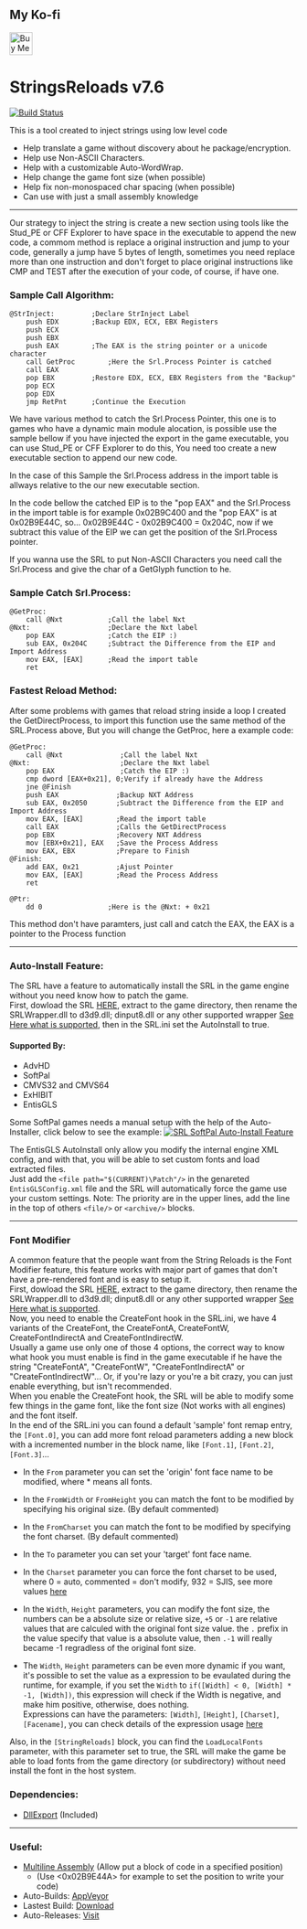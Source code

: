 ## My Ko-fi
<a href='https://ko-fi.com/Z8Z231I4Z' target='_blank'><img height='40' style='border:0px;height:40px;' src='https://cdn.ko-fi.com/cdn/kofi1.png?v=2' border='0' alt='Buy Me a Coffee at ko-fi.com' /></a>

# StringsReloads v7.6
[![Build Status](https://ci.appveyor.com/api/projects/status/github/marcussacana/StringReloads?branch=master&retina=true)](https://ci.appveyor.com/project/marcussacana/StringReloads)


This is a tool created to inject strings using low level code

* Help translate a game without discovery about he package/encryption.
* Help use Non-ASCII Characters.
* Help with a customizable Auto-WordWrap.
* Help change the game font size (when possible)
* Help fix non-monospaced char spacing (when possible)
* Can use with just a small assembly knowledge


---
Our strategy to inject the string is create a new section using tools like the Stud_PE or CFF Explorer to have space in the executable to append the new code, a commom method is replace a original instruction and jump to your code, generally a jump have 5 bytes of length, sometimes you need replace more than one instruction and don't forget to place original instructions like CMP and TEST after the execution of your code, of course, if have one.

### Sample Call Algorithm:
```Assembly
@StrInject:			;Declare StrInject Label
	push EDX		;Backup EDX, ECX, EBX Registers
	push ECX
	push EBX
	push EAX		;The EAX is the string pointer or a unicode character
	call GetProc		;Here the Srl.Process Pointer is catched
	call EAX
	pop EBX			;Restore EDX, ECX, EBX Registers from the "Backup"
	pop ECX
	pop EDX
	jmp RetPnt		;Continue the Execution
```

We have various method to catch the Srl.Process Pointer, this one is to games who have a dynamic main module alocation, is possible use the sample bellow if you have injected the export in the game executable, you can use Stud_PE or CFF Explorer to do this, You need too create a new executable section to append our new code. 

In the case of this Sample the Srl.Process address in the import table is allways relative to the our new executable section.

In the code bellow the catched EIP is to the "pop EAX" and the Srl.Process in the import table is for example 0x02B9C400 and the "pop EAX" is at 0x02B9E44C, so...
0x02B9E44C - 0x02B9C400 = 0x204C, now if we subtract this value of the EIP we can get the position of the Srl.Process pointer.

If you wanna use the SRL to put Non-ASCII Characters you need call the Srl.Process and give the char of a GetGlyph function to he.

### Sample Catch Srl.Process:
```Assembly
@GetProc:
	call @Nxt	    	;Call the label Nxt
@Nxt:				    ;Declare the Nxt label
	pop EAX 		    ;Catch the EIP :)
	sub EAX, 0x204C		;Subtract the Difference from the EIP and Import Address
	mov EAX, [EAX]		;Read the import table
	ret
```
### Fastest Reload Method:
After some problems with games that reload string inside a loop I created the GetDirectProcess, to import this function use the same method of the SRL.Process above, But you will change the GetProc, here a example code:

```Assembly
@GetProc:
	call @Nxt	    	   ;Call the label Nxt
@Nxt:			    	   ;Declare the Nxt label
	pop EAX 		       ;Catch the EIP :)
	cmp dword [EAX+0x21], 0;Verify if already have the Address
	jne @Finish
	push EAX              ;Backup NXT Address
	sub EAX, 0x2050		  ;Subtract the Difference from the EIP and Import Address
	mov EAX, [EAX]		  ;Read the import table
	call EAX              ;Calls the GetDirectProcess
	pop EBX               ;Recovery NXT Address
	mov [EBX+0x21], EAX   ;Save the Process Address
	mov EAX, EBX          ;Prepare to Finish
@Finish:
	add EAX, 0x21         ;Ajust Pointer
	mov EAX, [EAX]		  ;Read the Process Address
	ret

@Ptr:
	dd 0                ;Here is the @Nxt: + 0x21

```
This method don't have paramters, just call and catch the EAX, the EAX is a pointer to the Process function

---

### Auto-Install Feature:
The SRL have a feature to automatically install the SRL in the game engine without you need know how to patch the game.  
First, dowload the SRL [HERE](https://github.com/marcussacana/StringReloads/releases/latest), extract to the game directory, then rename the SRLWrapper.dll to d3d9.dll; dinput8.dll or any other supported wrapper [See Here what is supported](https://github.com/marcussacana/StringReloads/tree/master/SRLWrapper/Wrapper), then in the SRL.ini set the AutoInstall to true.    

#### Supported By:
- AdvHD
- SoftPal
- CMVS32 and CMVS64
- ExHIBIT
- EntisGLS

Some SoftPal games needs a manual setup with the help of the Auto-Installer, click below to see the example:
[![SRL SoftPal Auto-Install Feature](http://img.youtube.com/vi/RAgZQBWqiJQ/0.jpg)](http://www.youtube.com/watch?v=RAgZQBWqiJQ "SRL SoftPal Auto-Install Feature")  

The EntisGLS AutoInstall only allow you modify the internal engine XML config, and with that, you will be able to set custom fonts and load extracted files.  
Just add the `<file path="$(CURRENT)\Patch"/>` in the genareted `EntisGLSConfig.xml` file and the SRL will automatically force the game use your custom settings.
Note: The priority are in the upper lines, add the line in the top of others `<file/>` or `<archive/>` blocks.

---

### Font Modifier
A common feature that the people want from the String Reloads is the Font Modifier feature, this feature works with major part of games that don't have a pre-rendered font and is easy to setup it.  
First, dowload the SRL [HERE](https://github.com/marcussacana/StringReloads/releases/latest), extract to the game directory, then rename the SRLWrapper.dll to d3d9.dll; dinput8.dll or any other supported wrapper [See Here what is supported](https://github.com/marcussacana/StringReloads/tree/master/SRLWrapper/Wrapper).  
Now, you need to enable the CreateFont hook in the SRL.ini, we have 4 variants of the CreateFont, the CreateFontA, CreateFontW, CreateFontIndirectA and CreateFontIndirectW.  
Usually a game use only one of those 4 options, the correct way to know what hook you must enable is find in the game executable if he have the string "CreateFontA", "CreateFontW", "CreateFontIndirectA" or "CreateFontIndirectW"... Or, if you're lazy or you're a bit crazy, you can just enable everything, but isn't recommended.  
When you enable the CreateFont hook, the SRL will be able to modify some few things in the game font, like the font size (Not works with all engines) and the font itself.  
In the end of the SRL.ini you can found a default 'sample' font remap entry, the `[Font.0]`, you can add more font reload parameters adding a new block with a incremented number in the block name, like `[Font.1]`, `[Font.2]`, `[Font.3]`...  
- In the `From` parameter you can set the 'origin' font face name to be modified, where * means all fonts.
- In the `FromWidth` or `FromHeight` you can match the font to be modified by specifying his original size. (By default commented)
- In the `FromCharset` you can match the font to be modified by specifying the font charset. (By default commented)
- In the `To` parameter you can set your 'target' font face name.
- In the `Charset` parameter you can force the font charset to be used, where 0 = auto, commented = don't modify, 932 = SJIS, see more values [here](https://docs.microsoft.com/en-us/windows/win32/intl/code-page-identifiers)
- In the `Width`, `Height` parameters, you can modify the font size, the numbers can be a absolute size or relative size, `+5` or `-1` are relative values that are calculed with  the original font size value. the `.` prefix in the value specify that value is a absolute value, then `.-1` will really became -1 regradless of the original font size.  

- The `Width`, `Height` parameters can be even more dynamic if you want, it's possible to set the value as a expression to be evaulated during the runtime, for example, if you set the `Width` to `if([Width] < 0, [Width] * -1, [Width])`, this expression will check if the Width is negative, and make him positive, otherwise, does nothing.  
Expressions can have the parameters: `[Width]`, `[Height]`, `[Charset]`, `[Facename]`, you can check details of the expression usage [here](https://github.com/ncalc/ncalc/wiki)

Also, in the `[StringReloads]` block, you can find the `LoadLocalFonts` parameter, with this parameter set to true, the SRL will make the game be able to load fonts from the game directory (or subdirectory) without need install the font in the host system.

### Dependencies:
*	[DllExport](https://github.com/3F/DllExport) (Included)
---
### Useful:
* [Multiline Assembly](http://rammichael.com/multimate-assembler) (Allow put a block of code in a specified position)
	*  (Use <0x02B9E44A> for example to set the position to write your code)
* Auto-Builds: [AppVeyor](https://ci.appveyor.com/project/marcussacana/StringReloads/build/artifacts)
* Lastest Build: [Download](https://ci.appveyor.com/api/projects/marcussacana/StringReloads/artifacts/SRL/bin/SRLEngine.zip)
* Auto-Releases: [Visit](https://github.com/marcussacana/StringReloads/releases/latest)
